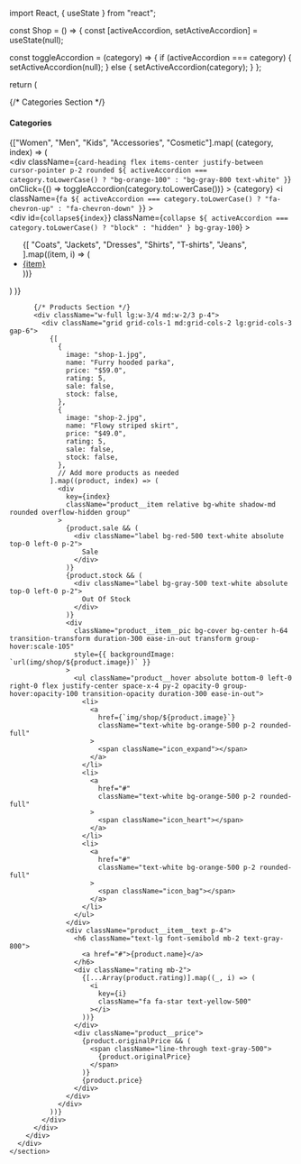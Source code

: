 import React, { useState } from "react";

const Shop = () => {
  const [activeAccordion, setActiveAccordion] = useState(null);

  const toggleAccordion = (category) => {
    if (activeAccordion === category) {
      setActiveAccordion(null);
    } else {
      setActiveAccordion(category);
    }
  };

  return (
    <section className="shop spad">
      <div className="container">
        <div className="flex flex-wrap -mx-4">
          {/* Categories Section */}
          <div className="w-full lg:w-1/4 md:w-1/3 p-4">
            <div className="sidebar__categories mb-6">
              <h4 className="text-xl font-semibold mb-4 text-orange-600">
                Categories
              </h4>
              <div className="categories__accordion">
                <div className="accordion" id="accordionExample">
                  {["Women", "Men", "Kids", "Accessories", "Cosmetic"].map(
                    (category, index) => (
                      <div key={index} className="mb-4">
                        <div
                          className={`card-heading flex items-center justify-between cursor-pointer p-2 rounded ${
                            activeAccordion === category.toLowerCase()
                              ? "bg-orange-100"
                              : "bg-gray-800 text-white"
                          }`}
                          onClick={() => toggleAccordion(category.toLowerCase())}
                        >
                          <span className="font-semibold">{category}</span>
                          <i
                            className={`fa ${
                              activeAccordion === category.toLowerCase()
                                ? "fa-chevron-up"
                                : "fa-chevron-down"
                            }`}
                          ></i>
                        </div>
                        <div
                          id={`collapse${index}`}
                          className={`collapse ${
                            activeAccordion === category.toLowerCase()
                              ? "block"
                              : "hidden"
                          } bg-gray-100`}
                        >
                          <div className="card-body p-4">
                            <ul>
                              {[
                                "Coats",
                                "Jackets",
                                "Dresses",
                                "Shirts",
                                "T-shirts",
                                "Jeans",
                              ].map((item, i) => (
                                <li key={i} className="py-1">
                                  <a
                                    href="#"
                                    className="text-gray-800 hover:text-orange-600"
                                  >
                                    {item}
                                  </a>
                                </li>
                              ))}
                            </ul>
                          </div>
                        </div>
                      </div>
                    )
                  )}
                </div>
              </div>
            </div>
          </div>

          {/* Products Section */}
          <div className="w-full lg:w-3/4 md:w-2/3 p-4">
            <div className="grid grid-cols-1 md:grid-cols-2 lg:grid-cols-3 gap-6">
              {[
                {
                  image: "shop-1.jpg",
                  name: "Furry hooded parka",
                  price: "$59.0",
                  rating: 5,
                  sale: false,
                  stock: false,
                },
                {
                  image: "shop-2.jpg",
                  name: "Flowy striped skirt",
                  price: "$49.0",
                  rating: 5,
                  sale: false,
                  stock: false,
                },
                // Add more products as needed
              ].map((product, index) => (
                <div
                  key={index}
                  className="product__item relative bg-white shadow-md rounded overflow-hidden group"
                >
                  {product.sale && (
                    <div className="label bg-red-500 text-white absolute top-0 left-0 p-2">
                      Sale
                    </div>
                  )}
                  {product.stock && (
                    <div className="label bg-gray-500 text-white absolute top-0 left-0 p-2">
                      Out Of Stock
                    </div>
                  )}
                  <div
                    className="product__item__pic bg-cover bg-center h-64 transition-transform duration-300 ease-in-out transform group-hover:scale-105"
                    style={{ backgroundImage: `url(img/shop/${product.image})` }}
                  >
                    <ul className="product__hover absolute bottom-0 left-0 right-0 flex justify-center space-x-4 py-2 opacity-0 group-hover:opacity-100 transition-opacity duration-300 ease-in-out">
                      <li>
                        <a
                          href={`img/shop/${product.image}`}
                          className="text-white bg-orange-500 p-2 rounded-full"
                        >
                          <span className="icon_expand"></span>
                        </a>
                      </li>
                      <li>
                        <a
                          href="#"
                          className="text-white bg-orange-500 p-2 rounded-full"
                        >
                          <span className="icon_heart"></span>
                        </a>
                      </li>
                      <li>
                        <a
                          href="#"
                          className="text-white bg-orange-500 p-2 rounded-full"
                        >
                          <span className="icon_bag"></span>
                        </a>
                      </li>
                    </ul>
                  </div>
                  <div className="product__item__text p-4">
                    <h6 className="text-lg font-semibold mb-2 text-gray-800">
                      <a href="#">{product.name}</a>
                    </h6>
                    <div className="rating mb-2">
                      {[...Array(product.rating)].map((_, i) => (
                        <i
                          key={i}
                          className="fa fa-star text-yellow-500"
                        ></i>
                      ))}
                    </div>
                    <div className="product__price">
                      {product.originalPrice && (
                        <span className="line-through text-gray-500">
                          {product.originalPrice}
                        </span>
                      )}
                      {product.price}
                    </div>
                  </div>
                </div>
              ))}
            </div>
          </div>
        </div>
      </div>
    </section>
